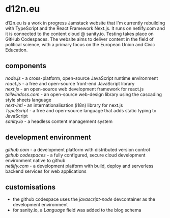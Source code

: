# d12n.eu
d12n.eu is a work in progress Jamstack website that I'm currently rebuilding with TypeScript and the React Framework Next.js. It runs on netlify.com and it is connected to the content cloud @ sanity.io. Testing takes place on GitHub Codespaces.
The website aims to deliver content in the field of political science, with a primary focus on the European Union and Civic Education.
## components
*node.js* - a cross-platform, open-source JavaScript runtime environment\
*react.js* - a free and open-source front-end JavaScript library\
*next.js* - an open-source web development framework for react.js\
*tailwindcss.com* - an open-source web-design library using the cascading style sheets language\
*next-intl* - an internationalisation (i18n) library for next.js\
*TypeScript* - a free and open-source language that adds static typing to JavaScript\
*sanity.io* - a headless content management system
## development environment
*github.com* - a development platform with distributed version control\
*github codespaces* - a fully configured, secure cloud development environment native to github\
*netlify.com* - a development platform with build, deploy and serverless backend services for web applications
## customisations
- the github codespace uses the *javascript-node* devcontainer as the development environment
- for sanity.io, a *Language* field was added to the blog schema